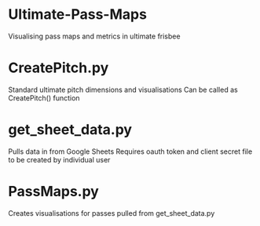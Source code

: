 # Ultimate-Pass-Maps
Visualising pass maps and metrics in ultimate frisbee

# CreatePitch.py
Standard ultimate pitch dimensions and visualisations
Can be called as CreatePitch() function

# get_sheet_data.py
Pulls data in from Google Sheets
Requires oauth token and client secret file to be created by individual user

# PassMaps.py
Creates visualisations for passes pulled from get_sheet_data.py
